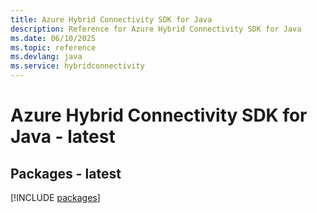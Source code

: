 ```yaml
---
title: Azure Hybrid Connectivity SDK for Java
description: Reference for Azure Hybrid Connectivity SDK for Java
ms.date: 06/10/2025
ms.topic: reference
ms.devlang: java
ms.service: hybridconnectivity
---
```

# Azure Hybrid Connectivity SDK for Java - latest
## Packages - latest
[!INCLUDE [packages](hybrid-connectivity-index.md)]